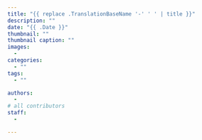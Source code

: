 ```yaml
---
title: "{{ replace .TranslationBaseName '-' ' ' | title }}"
description: ""
date: "{{ .Date }}"
thumbnail: ""
thumbnail caption: ""
images: 
  - 
categories:
  - ""
tags:
  - ""

authors:
  - 
# all contributors
staff:
  -

---
```

